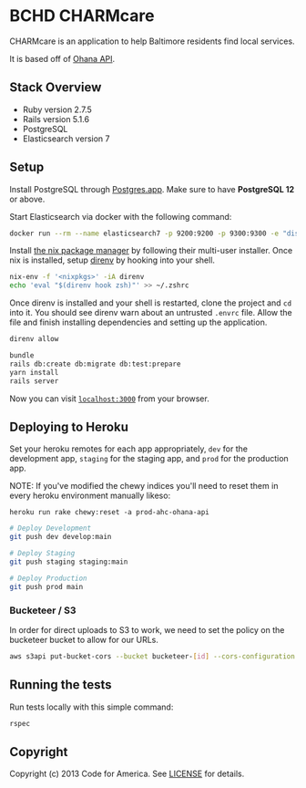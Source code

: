 # BCHD CHARMcare

CHARMcare is an application to help Baltimore residents find local services.

It is based off of [Ohana API](https://github.com/codeforamerica/ohana-api).

## Stack Overview

* Ruby version 2.7.5
* Rails version 5.1.6
* PostgreSQL
* Elasticsearch version 7

## Setup

Install PostgreSQL through [Postgres.app](https://postgresapp.com/). Make sure to have **PostgreSQL 12** or above.

Start Elasticsearch via docker with the following command:

```bash
docker run --rm --name elasticsearch7 -p 9200:9200 -p 9300:9300 -e "discovery.type=single-node" -e "xpack.security.enabled=true" -e "ELASTIC_PASSWORD=password"  elasticsearch:7.17.0
```

Install [the nix package manager](https://nixos.org/download.html#nix-install-macos) by following their multi-user installer. Once nix is installed, setup [direnv](https://direnv.net/) by hooking into your shell.

```bash
nix-env -f '<nixpkgs>' -iA direnv
echo 'eval "$(direnv hook zsh)"' >> ~/.zshrc
```

Once direnv is installed and your shell is restarted, clone the project and `cd` into it. You should see direnv warn about an untrusted `.envrc` file. Allow the file and finish installing dependencies and setting up the application.

```bash
direnv allow

bundle
rails db:create db:migrate db:test:prepare
yarn install
rails server
```

Now you can visit [`localhost:3000`](http://localhost:3000) from your browser.

## Deploying to Heroku

Set your heroku remotes for each app appropriately, `dev` for the development app, `staging` for the staging app, and `prod` for the production app.

NOTE: If you've modified the chewy indices you'll need to reset them in every heroku environment manually likeso:

```
heroku run rake chewy:reset -a prod-ahc-ohana-api
```

```bash
# Deploy Development
git push dev develop:main

# Deploy Staging
git push staging staging:main

# Deploy Production
git push prod main
```

### Bucketeer / S3

In order for direct uploads to S3 to work, we need to set the policy on the bucketeer bucket to allow for our URLs.

```bash
aws s3api put-bucket-cors --bucket bucketeer-[id] --cors-configuration file://bucketeer-cors.json
```

## Running the tests

Run tests locally with this simple command:

```bash
rspec
```

## Copyright

Copyright (c) 2013 Code for America. See [LICENSE](https://github.com/codeforamerica/ohana-api/blob/master/LICENSE.md) for details.
